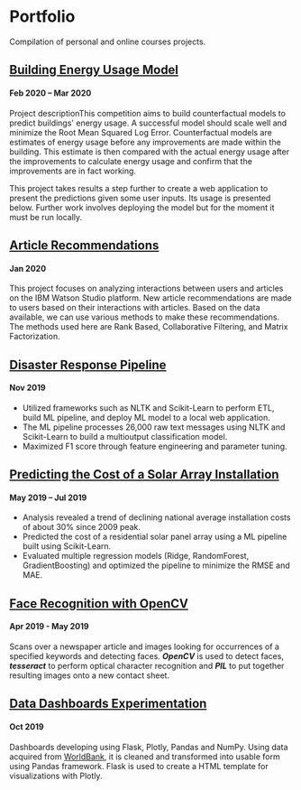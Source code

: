 # Portfolio
Compilation of personal and online courses projects.

## [Building Energy Usage Model](https://github.com/sergatron/ASHRAE---Great-Energy-Predictor-III)
#### Feb 2020 – Mar 2020

Project descriptionThis competition aims to build counterfactual models to predict buildings' energy usage. A successful model should scale well and minimize the Root Mean Squared Log Error. Counterfactual models are estimates of energy usage before any improvements are made within the building. This estimate is then compared with the actual energy usage after the improvements to calculate energy usage and confirm that the improvements are in fact working.

This project takes results a step further to create a web application to present the predictions given some user inputs. Its usage is presented below. Further work involves deploying the model but for the moment it must be run locally.


## [Article Recommendations](https://github.com/sergatron/recommendations_with_IBM)
#### Jan 2020

This project focuses on analyzing interactions between users and articles on the IBM Watson Studio platform. New article recommendations are made to users based on their interactions with articles. Based on the data available, we can use various methods to make these recommendations. The methods used here are Rank Based, Collaborative Filtering, and Matrix Factorization.


## [Disaster Response Pipeline](https://github.com/sergatron/disaster-response-project)
#### Nov 2019

 - Utilized frameworks such as NLTK and Scikit-Learn to perform ETL, build ML pipeline, and deploy ML model to a local web application.
 - The ML pipeline processes 26,000 raw text messages using NLTK and Scikit-Learn to build a multioutput classification model.
 - Maximized F1 score through feature engineering and parameter tuning.


## [Predicting the Cost of a Solar Array Installation](https://github.com/sergatron/projects/tree/master/solar_array)
#### May 2019 – Jul 2019

 - Analysis revealed a trend of declining national average installation costs of about 30% since 2009 peak.
 - Predicted the cost of a residential solar panel array using a ML pipeline built using Scikit-Learn.
 - Evaluated multiple regression models (Ridge, RandomForest, GradientBoosting) and optimized the pipeline to minimize the RMSE and MAE.

## [Face Recognition with OpenCV](https://github.com/sergatron/Coursera/tree/master/open_cv_project)
#### Apr 2019 - May 2019

Scans over a newspaper article and images looking for occurrences of a specified keywords and detecting faces. ***OpenCV*** is used to detect faces, ***tesseract*** to perform optical character recognition and ***PIL*** to put together resulting images onto a new contact sheet.

## [Data Dashboards Experimentation](https://github.com/sergatron/data-dashboard)
#### Oct 2019

Dashboards developing using Flask, Plotly, Pandas and NumPy. Using data acquired from [WorldBank](https://data.worldbank.org/), it is cleaned and transformed into usable form using Pandas framework. Flask is used to create a HTML template for visualizations with Plotly. 
